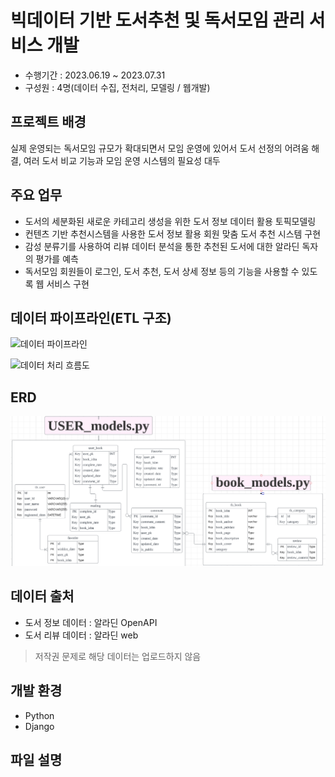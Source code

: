 # 빅데이터 기반 도서추천 및 독서모임 관리 서비스 개발
- 수행기간 : 2023.06.19 ~ 2023.07.31
- 구성원 : 4명(데이터 수집, 전처리, 모델링 / 웹개발)
  
## 프로젝트 배경
실제 운영되는 독서모임 규모가 확대되면서 모임 운영에 있어서 도서 선정의 어려움 해결, 여러 도서 비교 기능과 모임 운영 시스템의 필요성 대두

## 주요 업무
- 도서의 세분화된 새로운 카테고리 생성을 위한 도서 정보 데이터 활용 토픽모델링
- 컨텐츠 기반 추천시스템을 사용한 도서 정보 활용 회원 맞춤 도서 추천 시스템 구현 
- 감성 분류기를 사용하여 리뷰 데이터 분석을 통한 추천된 도서에 대한 알라딘 독자의 평가를 예측  
- 독서모임 회원들이 로그인, 도서 추천, 도서 상세 정보 등의 기능을 사용할 수 있도록 웹 서비스 구현

## 데이터 파이프라인(ETL 구조)
![데이터 파이프라인](chack-it-out2/데이터파이프라인.png)

![데이터 처리 흐름도]([chack-it-out2/데이터처리흐름도.png](https://github.com/Final-Project-Multi-DS24/chack-it-out-2/blob/develop/%E1%84%83%E1%85%A6%E1%84%8B%E1%85%B5%E1%84%90%E1%85%A5%E1%84%8E%E1%85%A5%E1%84%85%E1%85%B5%E1%84%92%E1%85%B3%E1%84%85%E1%85%B3%E1%86%B7%E1%84%83%E1%85%A9.png?raw=true)https://github.com/Final-Project-Multi-DS24/chack-it-out-2/blob/develop/%E1%84%83%E1%85%A6%E1%84%8B%E1%85%B5%E1%84%90%E1%85%A5%E1%84%8E%E1%85%A5%E1%84%85%E1%85%B5%E1%84%92%E1%85%B3%E1%84%85%E1%85%B3%E1%86%B7%E1%84%83%E1%85%A9.png?raw=true)

## ERD 
![ERD](./ERD.png)

## 데이터 출처
- 도서 정보 데이터 : 알라딘 OpenAPI
- 도서 리뷰 데이터 : 알라딘 web
> 저작권 문제로 해당 데이터는 업로드하지 않음

## 개발 환경
- Python
- Django

## 파일 설명


